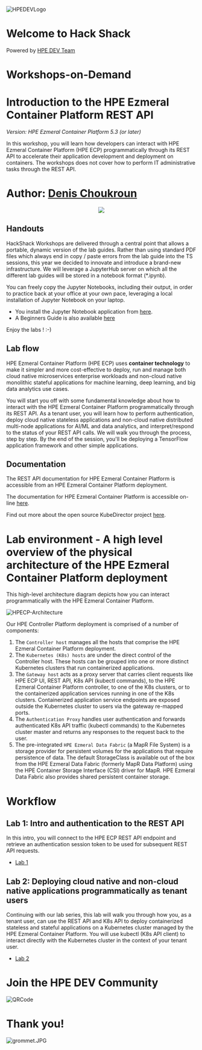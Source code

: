 ![HPEDEVLogo](Pictures/hpe-dev-logo.png)

# Welcome to Hack Shack
Powered by [HPE DEV Team](https://hpedev.io)

# Workshops-on-Demand

# Introduction to the HPE Ezmeral Container Platform REST API 

*Version: HPE Ezmeral Container Platform 5.3 (or later)*

In this workshop, you will learn how developers can interact with HPE Ezmeral Container Platform (HPE ECP) programmatically through its REST API to accelerate their application development and deployment on containers. The workshops does not cover how to perform IT administrative tasks through the REST API.

# Author: [Denis Choukroun](mailto:denis.choukroun@hpe.com)

<p align="center">
  <img src="Pictures/hackshackdisco.png">
  
</p>

## Handouts
HackShack Workshops are delivered through a central point that allows a portable, dynamic version of the lab guides. Rather than using standard PDF files which always end in copy / paste errors from the lab guide into the TS sessions, this year we decided to innovate and introduce a brand-new infrastructure. We will leverage a JupyterHub server on which all the different lab guides will be stored in a notebook format (*.ipynb).

You can freely copy the Jupyter Notebooks, including their output, in order to practice back at your office at your own pace, leveraging a local installation of Jupyter Notebook on your laptop.
- You install the Jupyter Notebook application from [here](https://jupyter.org/install). 
- A Beginners Guide is also available [here](https://jupyter-notebook-beginner-guide.readthedocs.io/en/latest/what_is_jupyter.html)


Enjoy the labs ! :-)

## Lab flow
HPE Ezmeral Container Platform (HPE ECP) uses **container technology** to make it simpler and more cost-effective to deploy, run and manage both cloud native microservices enterprise workloads and non-cloud native monolithic stateful applications for machine learning, deep learning, and big data analytics use cases.

You will start you off with some fundamental knowledge about how to interact with the HPE Ezmeral Container Platform programmatically through its REST API. As a tenant user, you will learn how to perform authentication, deploy cloud native stateless applications and non-cloud native distributed multi-node applications for AI/ML and data analytics, and interpret/respond to the status of your REST API calls. We will walk you through the process, step by step. By the end of the session, you'll be deploying a TensorFlow application framework and other simple applications.

## Documentation
The REST API documentation for HPE Ezmeral Container Platform is accessible from an HPE Ezmeral Container Platform deployment.

The documentation for HPE Ezmeral Container Platform is accessible on-line [here](https://docs.containerplatform.hpe.com/).  

Find out more about the open source KubeDirector project [here](https://kubedirector.io/).

# Lab environment - A high level overview of the physical architecture of the HPE Ezmeral Container Platform deployment
This high-level architecture diagram depicts how you can interact programmatically with the HPE Ezmeral Container Platform. 
    

![HPECP-Architecture](Pictures/HPECP-Logical-diagram.jpg)
      

Our HPE Controller Platform deployment is comprised of a number of components:
1. The `Controller host` manages all the hosts that comprise the HPE Ezmeral Container Platform deployment.
2. The `Kubernetes (K8s) hosts` are under the direct control of the Controller host. These hosts can be grouped into one or more distinct Kubernetes clusters that run containerized applications.
3. The `Gateway host` acts as a proxy server that carries client requests like HPE ECP UI, REST API, K8s API (kubectl commands), to the HPE Ezmeral Container Platform controller, to one of the K8s clusters, or to the containerized application services running in one of the K8s clusters. Containerized application service endpoints are exposed outside the Kubernetes cluster to users via the gateway re-mapped ports. 
4. The `Authentication Proxy` handles user authentication and forwards authenticated K8s API traffic (kubectl commands) to the Kubernetes cluster master and returns any responses to the request back to the user.
5. The pre-integrated `HPE Ezmeral Data Fabric` (a MapR File System) is a storage provider for persistent volumes for the applications that require persistence of data. The default StorageClass is available out of the box from the HPE Ezmeral Data Fabric (formerly MapR Data Platform) using the HPE Container Storage Interface (CSI) driver for MapR. HPE Ezmeral Data Fabric also provides shared persistent container storage.

# Workflow

## Lab 1: Intro and authentication to the REST API
In this intro, you will connect to the HPE ECP REST API endpoint and retrieve an authentication session token to be used for subsequent REST API requests.

* [Lab 1](1-WKSHP-HPECP-IntroAndAuth.ipynb)


## Lab 2: Deploying cloud native and non-cloud native applications programmatically as tenant users
Continuing with our lab series, this lab will walk you through how you, as a tenant user, can use the REST API and K8s API to deploy containerized stateless and stateful applications on a Kubernetes cluster managed by the HPE Ezmeral Container Platform. You will use kubectl (K8s API client) to interact directly with the Kubernetes cluster in the context of your tenant user.

* [Lab 2](2-WKSHP-HPECP-DeployApp-K8S-Tenant-tf.ipynb)

# Join the HPE DEV Community
![QRCode](Pictures/QRCode-HPEDEV.png)

# Thank you!
![grommet.JPG](Pictures/grommet.jpg)


```python

```
